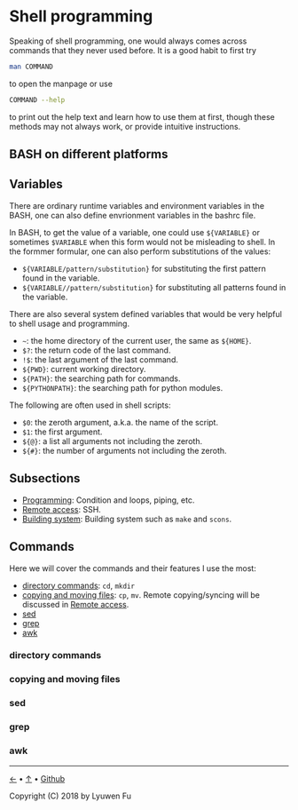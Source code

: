 # Shell programming

Speaking of shell programming, one would always comes across commands that they never used before.
It is a good habit to first try
```bash
man COMMAND
```
to open the manpage or use
```bash
COMMAND --help
```
to print out the help text and learn how to use them at first, though these methods may not always work, or provide intuitive instructions.


## BASH on different platforms


## Variables

There are ordinary runtime variables and environment variables in the BASH, one can also define envrionment variables in the bashrc file.

In BASH, to get the value of a variable, one could use `${VARIABLE}` or sometimes `$VARIABLE` when this form would not be misleading to shell. In the formmer formular, one can also perform substitutions of the values: 

* `${VARIABLE/pattern/substitution}` for substituting the first pattern found in the variable.
* `${VARIABLE//pattern/substitution}` for substituting all patterns found in the variable.

There are also several system defined variables that would be very helpful to shell usage and programming.

* `~`: the home directory of the current user, the same as `${HOME}`.
* `$?`: the return code of the last command.
* `!$`: the last argument of the last command.
* `${PWD}`: current working directory.
* `${PATH}`: the searching path for commands.
* `${PYTHONPATH}`: the searching path for python modules.

The following are often used in shell scripts:

* `$0`: the zeroth argument, a.k.a. the name of the script.
* `$1`: the first argument.
* `${@}`: a list all arguments not including the zeroth.
* `${#}`: the number of arguments not including the zeroth.

## Subsections

* [Programming](programming.md): Condition and loops, piping, etc.
* [Remote access](remote_access.md): SSH.
* [Building system](build_system.md): Building system such as `make` and `scons`.

## Commands

Here we will cover the commands and their features I use the most:

* [directory commands](#directory-commands): `cd`, `mkdir`
* [copying and moving files](#copying-and-moving-files): 
    `cp`, `mv`. Remote copying/syncing will be discussed in [Remote access]().
* [sed](#sed)
* [grep](#grep)
* [awk](#awk)


### directory commands

### copying and moving files

### sed

### grep

### awk



---
[←](../README.md) • [↑](#shell-programmins) • [Github](https://github.com/lyuwen/terminal_guide)

Copyright (C) 2018 by Lyuwen Fu